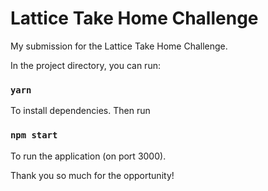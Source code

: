 # Lattice Take Home Challenge
My submission for the Lattice Take Home Challenge.

In the project directory, you can run:

### `yarn`

To install dependencies. Then run

### `npm start`

To run the application (on port 3000).


Thank you so much for the opportunity!
